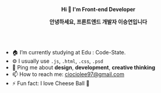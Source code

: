 <p align="center">
  <b>Hi 👋 I'm Front-end Developer</b>
</p>
<p align="center">
  <b>안녕하세요, 프론트엔드 개발자 이승연입니다</b>
</p>

<br/>
<br/>

- 🏠 I’m currently studying at Edu : Code-State.
- ⚙ I usually use `.js`, `.html`, `.css`, `.psd`
- 💬 Ping me about <b>design</b>, <b>development</b>, <b>creative thinking</b>
- 📫 How to reach me: ciociolee97@gmail.com
- ⚡ Fun fact: I love Cheese Ball 🧀

